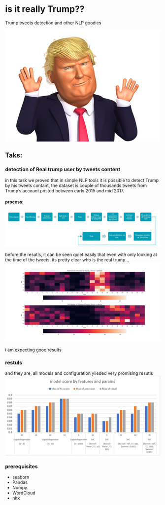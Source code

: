 # is it really Trump??
Trump tweets detection and other NLP goodies

![alt text](https://github.com/yechiav/is-it-really-Trump-/blob/master/T.png)


## Taks:
### detection of Real trump user by tweets content
in this task we proved that in simple NLP tools it is possible to detect Trump by his tweets contant, 
the dataset is couple of thousands tweets from Trump’s account posted between early
2015 and mid 2017.
#### process:

![alt text](https://github.com/yechiav/is-it-really-Trump-/blob/master/Process.JPG)

before the resutls, it can be seen quiet easily that even with only looking at the time of the tweets, its pretty clear who is the real trump...
![alt text](https://github.com/yechiav/is-it-really-Trump-/blob/master/Time.png)

i am expecting good results

### restuls
and they are, all models and configuration yileded very promising resutls
![alt text](https://github.com/yechiav/is-it-really-Trump-/blob/master/results.JPG)


### prerequisites
- seaborn 
- Pandas
- Numpy
- WordCloud
- nltk
